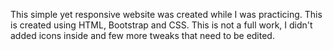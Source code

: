 This simple yet responsive website was created while I was practicing. This is created using HTML, Bootstrap and CSS. This is not a full work, I didn't added icons inside and few more tweaks that need to be edited.
  
